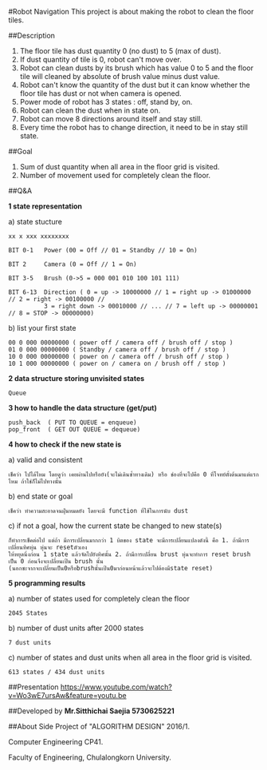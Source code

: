 #Robot Navigation
This project is about making the robot to clean the floor tiles. 

##Description
1. The floor tile has dust quantity 0 (no dust) to 5 (max of dust). 
2. If dust quantity of tile is 0, robot can't move over. 
3. Robot can clean dusts by its brush which has value 0 to 5 and the floor tile will cleaned by absolute of brush value minus dust value. 
4. Robot can't know the quantity of the dust but it can know whether the floor tile has dust or not when camera is opened.
5. Power mode of robot has 3 states : off, stand by, on.
6. Robot can clean the dust when in state on.
6. Robot can move 8 directions around itself and stay still.
7. Every time the robot has to change direction, it need to be in stay still state.

##Goal
1. Sum of dust quantity when all area in the floor grid is visited.
2. Number of movement used for completely clean the floor.

##Q&A

**1 state representation**

a) state stucture 
```vim
xx x xxx xxxxxxxx

BIT 0-1	  Power (00 = Off // 01 = Standby // 10 = On)

BIT 2     Camera (0 = Off // 1 = On)

BIT 3-5	  Brush (0->5 = 000 001 010 100 101 111)

BIT 6-13  Direction ( 0 = up -> 10000000 // 1 = right up -> 01000000 // 2 = right -> 00100000 // 
          3 = right down -> 00010000 // ... // 7 = left up -> 00000001 // 8 = STOP -> 00000000)
```

b) list your first state
```vim
00 0 000 00000000 ( power off / camera off / brush off / stop )
01 0 000 00000000 ( Standby / camera off / brush off / stop )
10 0 000 00000000 ( power on / camera off / brush off / stop )
10 1 000 00000000 ( power on / camera on / brush off / stop )
```

**2 data structure storing unvisited states**
```vim
Queue
```

**3 how to handle the data structure (get/put)**
```vim
push_back  ( PUT TO QUEUE = enqueue)
pop_front  ( GET OUT QUEUE = dequeue)
```

**4 how to check if the new state is**

a) valid and consistent 
```vim
เช็คว่า ไปได้ไหม โดยดูว่า เคยผ่านไปหรือยัง(จะไม่เดินซ้ำทางเดิม) หรือ ช่องที่จะไปคือ 0 ที่โจทย์ตั้งต้นมาแต่แรกไหม ถ้าใช่ก็ไม่ไปทางนั้น
```
b) end state or goal
```vim
เช็คว่า ทำความสะอาดจนฝุ่นหมดยัง โดยจะมี function ที่ใช้ในการนับ dust 
```

c) if not a goal, how the current state be changed to new state(s)
```vim
ก็ทำการเช็คต่อไป แต่ถ้า มีการเปลี่ยนมากกว่า 1 บิตของ state จะมีการเปลี่ยนแปลงดังนี้ คือ 1. ถ้ามีการเปลี่ยนทิศหุ่น หุ่นจะ resetตัวเอง
ให้หยุดนิ่งก่อน 1 state แล้วจัดไปยังทิศนั้น 2. ถ้ามีการเปลี่ยน brust หุ่นจะทำการ reset brush เป็น 0 ก่อนจึงจะเปลี่ยนเป้น brush นั้น 
(นอกซะจากจะเปลี่ยนเป็น0หรือbrushนั้นเป้น0มาก่อนหน้าแล้วจะไปต้องมีstate reset)
```
**5 programming results**

a) number of states used for completely clean the floor
```vim
2045 States 
```
b) number of dust units after 2000 states
```vim
7 dust units
```
c) number of states and dust units when all area in the floor grid is visited.
```vim
613 states / 434 dust units
```

##Presentation
https://www.youtube.com/watch?v=Wo3wE7ursAw&feature=youtu.be

##Developed by
**Mr.Sitthichai Saejia 5730625221**

##About
Side Project of "ALGORITHM DESIGN" 2016/1.

Computer Engineering CP41.

Faculty of Engineering, Chulalongkorn University.

